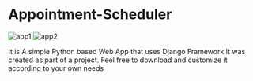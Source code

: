 # Appointment-Scheduler
![app1](https://user-images.githubusercontent.com/21070545/34013033-f5182952-e0e3-11e7-9b82-9aabc3fb8916.png)
![app2](https://user-images.githubusercontent.com/21070545/34013059-03e47a6c-e0e4-11e7-9dc0-8ebf45c83e9b.png)

It is A simple Python based Web App that uses Django Framework
It was created as part of a project. Feel free to download and customize it according to your own needs
